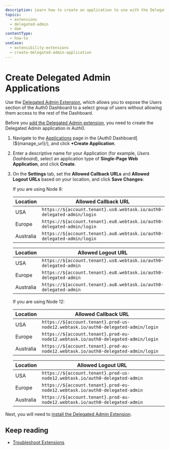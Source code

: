 ```yaml
---
description: Learn how to create an application to use with the Delegated Admin Extension, which allows you to expose the Users section of the Auth0 Dashboard to a select group of users without allowing them access to the rest of the Dashboard.
topics:
  - extensions
  - delegated-admin
  - dae
contentType:
  - how-to
useCase:
  - extensibility-extensions
  - create-delegated-admin-application
---
```

# Create Delegated Admin Applications

Use the [Delegated Admin Extension](/extensions/delegated-admin), which allows you to expose the Users section of the Auth0 Dashboard to a select group of users without allowing them access to the rest of the Dashboard.

Before you [add the Delegated Admin extension](/dashboard/guides/extensions/delegated-admin-install-extension), you need to create the Delegated Admin application in Auth0.

1. Navigate to the [Applications](${manage_url}/#/applications) page in the [Auth0 Dashboard](${manage_url}/), and click **+Create Application**.

2. Enter a descriptive name for your Application (for example, *Users Dashboard*), select an application type of **Single-Page Web Application**, and click **Create**.

3. On the **Settings** tab, set the **Allowed Callback URLs** and **Allowed Logout URLs** based on your location, and click **Save Changes**:

    If you are using Node 8:

    | Location  | Allowed Callback URL |
    | --------- | -------------------- |
    | USA       | `https://${account.tenant}.us8.webtask.io/auth0-delegated-admin/login` |
    | Europe    | `https://${account.tenant}.eu8.webtask.io/auth0-delegated-admin/login` |
    | Australia | `https://${account.tenant}.au8.webtask.io/auth0-delegated-admin/login` |

    | Location  | Allowed Logout URL |
    | --------- | ------------------ |
    | USA       | `https://${account.tenant}.us8.webtask.io/auth0-delegated-admin` |
    | Europe    | `https://${account.tenant}.eu8.webtask.io/auth0-delegated-admin` |
    | Australia | `https://${account.tenant}.au8.webtask.io/auth0-delegated-admin` |

    If you are using Node 12:

    | Location  | Allowed Callback URL |
    | --------- | -------------------- |
    | USA       | `https://${account.tenant}.prod-us-node12.webtask.io/auth0-delegated-admin/login` |
    | Europe    | `https://${account.tenant}.prod-eu-node12.webtask.io/auth0-delegated-admin/login` |
    | Australia | `https://${account.tenant}.prod-au-node12.webtask.io/auth0-delegated-admin/login` |

    | Location  | Allowed Logout URL |
    | --------- | ------------------ |
    | USA       | `https://${account.tenant}.prod-us-node12.webtask.io/auth0-delegated-admin` |
    | Europe    | `https://${account.tenant}.prod-eu-node12.webtask.io/auth0-delegated-admin` |
    | Australia | `https://${account.tenant}.prod-au-node12.webtask.io/auth0-delegated-admin` |

Next, you will need to [install the Delegated Admin Extension](/dashboard/guides/extensions/delegated-admin-install-extension).

## Keep reading

- [Troubleshoot Extensions](/extensions/troubleshoot)
